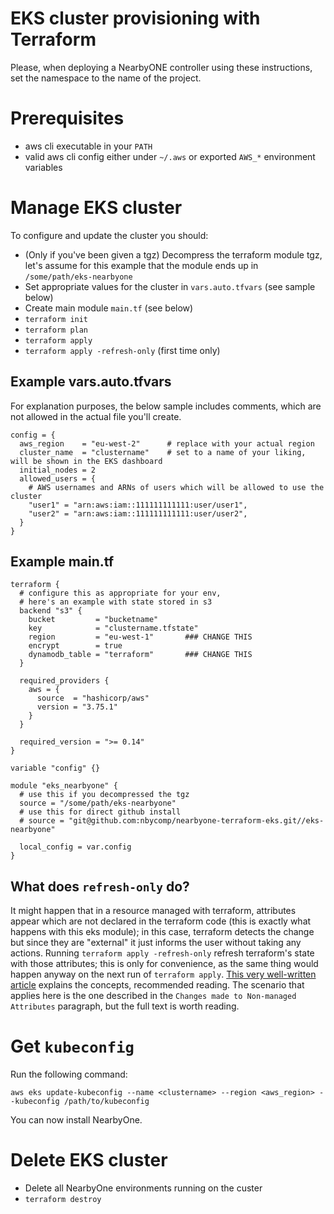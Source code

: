 # EKS cluster provisioning with Terraform

Please, when deploying a NearbyONE controller using these instructions, set the namespace to the name of the project.

# Prerequisites

- aws cli executable in your `PATH`
- valid aws cli config either under `~/.aws` or exported `AWS_*` environment variables

# Manage EKS cluster

To configure and update the cluster you should:

- (Only if you've been given a tgz) Decompress the terraform module tgz, let's assume for this example that the module ends up in `/some/path/eks-nearbyone`
- Set appropriate values for the cluster in `vars.auto.tfvars` (see sample below)
- Create main module `main.tf` (see below)
- `terraform init`
- `terraform plan`
- `terraform apply`
- `terraform apply -refresh-only` (first time only)


## Example vars.auto.tfvars

For explanation purposes, the below sample includes comments, which are not allowed in the actual file you'll create.

```
config = {
  aws_region    = "eu-west-2"      # replace with your actual region
  cluster_name  = "clustername"    # set to a name of your liking, will be shown in the EKS dashboard
  initial_nodes = 2
  allowed_users = {
    # AWS usernames and ARNs of users which will be allowed to use the cluster
    "user1" = "arn:aws:iam::111111111111:user/user1",
    "user2" = "arn:aws:iam::111111111111:user/user2",
  }
}
```

## Example main.tf

```
terraform {
  # configure this as appropriate for your env,
  # here's an example with state stored in s3
  backend "s3" {
    bucket         = "bucketname"
    key            = "clustername.tfstate"
    region         = "eu-west-1"       ### CHANGE THIS
    encrypt        = true
    dynamodb_table = "terraform"       ### CHANGE THIS
  }

  required_providers {
    aws = {
      source  = "hashicorp/aws"
      version = "3.75.1"
    }
  }

  required_version = ">= 0.14"
}

variable "config" {}

module "eks_nearbyone" {
  # use this if you decompressed the tgz
  source = "/some/path/eks-nearbyone"
  # use this for direct github install
  # source = "git@github.com:nbycomp/nearbyone-terraform-eks.git//eks-nearbyone"

  local_config = var.config
}
```

## What does `refresh-only` do?

It might happen that in a resource managed with terraform, attributes appear which are not declared in the terraform code (this is exactly what happens with this eks module); in this case, terraform detects the change but since they are "external" it just informs the user without taking any actions. Running `terraform apply -refresh-only` refresh terraform's state with those attributes; this is only for convenience, as the same thing would happen anyway on the next run of `terraform apply`.
[This very well-written article](https://nedinthecloud.com/2021/12/23/terraform-apply-when-external-change-happens/) explains the concepts, recommended reading. The scenario that applies here is the one described in the `Changes made to Non-managed Attributes` paragraph, but the full text is worth reading.

# Get `kubeconfig`

Run the following command:

```
aws eks update-kubeconfig --name <clustername> --region <aws_region> --kubeconfig /path/to/kubeconfig
```

You can now install NearbyOne.

# Delete EKS cluster

- Delete all NearbyOne environments running on the custer
- `terraform destroy`
